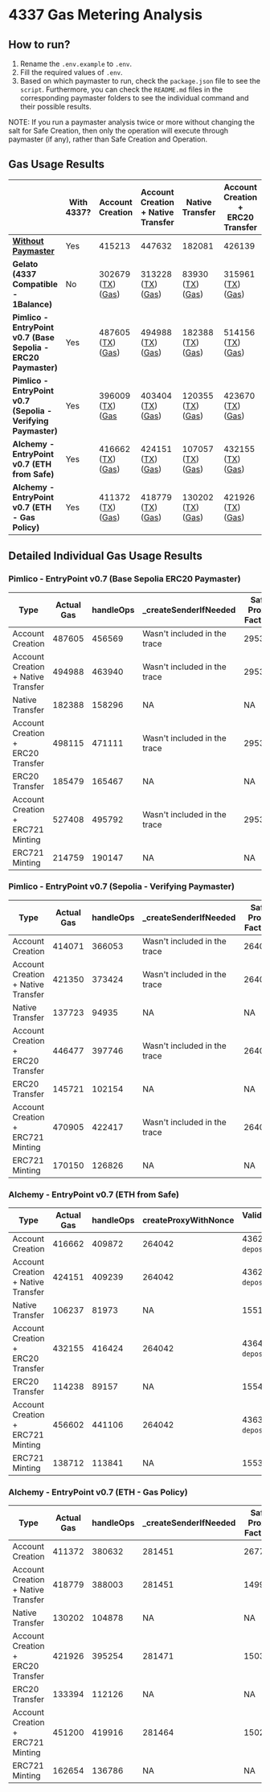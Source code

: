 # 4337 Gas Metering Analysis

## How to run?

1. Rename the `.env.example` to `.env`.
2. Fill the required values of `.env`.
3. Based on which paymaster to run, check the `package.json` file to see the `script`. Furthermore, you can check the `README.md` files in the corresponding paymaster folders to see the individual command and their possible results.

NOTE: If you run a paymaster analysis twice or more without changing the salt for Safe Creation, then only the operation will execute through paymaster (if any), rather than Safe Creation and Operation.

## Gas Usage Results

|                                                                  | **With 4337?** | **Account Creation**                                                                                                                                                                                                                                  | **Account Creation + Native Transfer**                                                                                                                                                                                                                | **Native Transfer**                                                                                                                                                                                                                                   | **Account Creation + ERC20 Transfer**                                                                                                                                                                                                                 | **ERC20 Transfer**                                                                                                                                                                                                                                    | **Account Creation + ERC721 Minting**                                                                                                                                                                                                                 | **ERC721 Minting**                                                                                                                                                                                                                                    |
| ---------------------------------------------------------------- | -------------- | ----------------------------------------------------------------------------------------------------------------------------------------------------------------------------------------------------------------------------------------------------- | ----------------------------------------------------------------------------------------------------------------------------------------------------------------------------------------------------------------------------------------------------- | ----------------------------------------------------------------------------------------------------------------------------------------------------------------------------------------------------------------------------------------------------- | ----------------------------------------------------------------------------------------------------------------------------------------------------------------------------------------------------------------------------------------------------- | ----------------------------------------------------------------------------------------------------------------------------------------------------------------------------------------------------------------------------------------------------- | ----------------------------------------------------------------------------------------------------------------------------------------------------------------------------------------------------------------------------------------------------- | ----------------------------------------------------------------------------------------------------------------------------------------------------------------------------------------------------------------------------------------------------- |
| **[Without Paymaster](../../modules/4337/test/gas/Gas.spec.ts)** | Yes            | 415213                                                                                                                                                                                                                                                | 447632                                                                                                                                                                                                                                                | 182081                                                                                                                                                                                                                                                | 426139                                                                                                                                                                                                                                                | 160575                                                                                                                                                                                                                                                | 467926                                                                                                                                                                                                                                                | 202374                                                                                                                                                                                                                                                |
| **Gelato (4337 Compatible - 1Balance)**                          | No             | 302679 ([TX](https://sepolia.basescan.org/tx/0x1b2f743dff63dfc6e01e18623cb8d692d4a1cf206008358fac3eaf8fd5957c91)) ([Gas](https://dashboard.tenderly.co/tx/base-sepolia/0x1b2f743dff63dfc6e01e18623cb8d692d4a1cf206008358fac3eaf8fd5957c91/gas-usage)) | 313228 ([TX](https://sepolia.basescan.org/tx/0xddbd655b8a11cf043c535c2d6dbe14aa82925d444a0d4bb5378670993ad1862c)) ([Gas](https://dashboard.tenderly.co/tx/base-sepolia/0xddbd655b8a11cf043c535c2d6dbe14aa82925d444a0d4bb5378670993ad1862c/gas-usage)) | 83930 ([TX](https://sepolia.basescan.org/tx/0x162b8817fe9cbbccb905c4b51cc25cbf2625afa1e5341087a4e79b9bb6834fc6)) ([Gas](https://dashboard.tenderly.co/tx/base-sepolia/0x162b8817fe9cbbccb905c4b51cc25cbf2625afa1e5341087a4e79b9bb6834fc6/gas-usage))  | 315961 ([TX](https://sepolia.basescan.org/tx/0x1043acb58c89667d26360f23532d6eee4ab927b20ba37035fb3ffb8cc71c224b)) ([Gas](https://dashboard.tenderly.co/tx/base-sepolia/0x1043acb58c89667d26360f23532d6eee4ab927b20ba37035fb3ffb8cc71c224b/gas-usage)) | 86852 ([TX](https://sepolia.basescan.org/tx/0x6c6ccadea5e54aa47b36c603132b315f1cf15e75e96c0376a7c76ae48f69a006)) ([Gas](https://dashboard.tenderly.co/tx/base-sepolia/0x6c6ccadea5e54aa47b36c603132b315f1cf15e75e96c0376a7c76ae48f69a006/gas-usage))  | 345284 ([TX](https://sepolia.basescan.org/tx/0xd49b482ff37f07f12fc1688a2af33b4451d63409fe547f9cf2e660422866da3e)) ([Gas](https://dashboard.tenderly.co/tx/base-sepolia/0xd49b482ff37f07f12fc1688a2af33b4451d63409fe547f9cf2e660422866da3e/gas-usage)) | 116159 ([TX](https://sepolia.basescan.org/tx/0x5814be99c937b6e7386f3526fe9f11fc1bf7a21180daf66ee2e44cc1e4d0da3d)) ([Gas](https://dashboard.tenderly.co/tx/base-sepolia/0x5814be99c937b6e7386f3526fe9f11fc1bf7a21180daf66ee2e44cc1e4d0da3d/gas-usage)) |
| **Pimlico - EntryPoint v0.7 (Base Sepolia - ERC20 Paymaster)**   | Yes            | 487605 ([TX](https://sepolia.basescan.org/tx/0xc44f5d2f26a71663f15f0c257bc557707179161578508c2c9a1095b53a69daa7)) ([Gas](https://dashboard.tenderly.co/tx/base-sepolia/0xc44f5d2f26a71663f15f0c257bc557707179161578508c2c9a1095b53a69daa7/gas-usage)) | 494988 ([TX](https://sepolia.basescan.org/tx/0xcbd6cbce4bb5ca257968fc583b401b66a6d4658ed75e5eabecc895db1305e647)) ([Gas](https://dashboard.tenderly.co/tx/base-sepolia/0xcbd6cbce4bb5ca257968fc583b401b66a6d4658ed75e5eabecc895db1305e647/gas-usage)) | 182388 ([TX](https://sepolia.basescan.org/tx/0xae8555a827966d28414a1110ac73ced970115a2e3c5a7400490b8fbc9dc42624)) ([Gas](https://dashboard.tenderly.co/tx/base-sepolia/0xae8555a827966d28414a1110ac73ced970115a2e3c5a7400490b8fbc9dc42624/gas-usage)) | 514156 ([TX](https://sepolia.basescan.org/tx/0x8302c8a2f381067855091c97d091bcfc566e4112a33e65b34fbfadb5c5318c66)) ([Gas](https://dashboard.tenderly.co/tx/base-sepolia/0x8302c8a2f381067855091c97d091bcfc566e4112a33e65b34fbfadb5c5318c66/gas-usage)) | 185479 ([TX](https://sepolia.basescan.org/tx/0xa1b9fc3edefc8cf824b37151d55aa0e7319ab8f8c3e2affd1aba4d19efba3a91)) ([Gas](https://dashboard.tenderly.co/tx/base-sepolia/0xa1b9fc3edefc8cf824b37151d55aa0e7319ab8f8c3e2affd1aba4d19efba3a91/gas-usage)) | 527408 ([TX](https://sepolia.basescan.org/tx/0xfca26170369c63b0c4c6abcb4bcb569376e180310a4f2c4b37dbf3b6de2a9fd5)) ([Gas](https://dashboard.tenderly.co/tx/base-sepolia/0xfca26170369c63b0c4c6abcb4bcb569376e180310a4f2c4b37dbf3b6de2a9fd5/gas-usage)) | 214759 ([TX](https://sepolia.basescan.org/tx/0xe5a0e1aa8f714e354730344b1110f0225993d6885d68d7b9c8e309da800190a1)) ([Gas](https://dashboard.tenderly.co/tx/base-sepolia/0xe5a0e1aa8f714e354730344b1110f0225993d6885d68d7b9c8e309da800190a1/gas-usage)) |
| **Pimlico - EntryPoint v0.7 (Sepolia - Verifying Paymaster)**    | Yes            | 396009 ([TX](https://sepolia.etherscan.io/tx/0x5a9119d67f76203ebfbdb641d7620d41242502cffa4a10b801a79a463ef60893)) ([Gas](https://dashboard.tenderly.co/tx/sepolia/0x5a9119d67f76203ebfbdb641d7620d41242502cffa4a10b801a79a463ef60893/gas-usage)       | 403404 ([TX](https://sepolia.etherscan.io/tx/0x9c92c03c6f6abee15c8b7857d1dfa0d3aec517b7d116ae6f8b1034e192667a75)) ([Gas](https://dashboard.tenderly.co/tx/sepolia/0x9c92c03c6f6abee15c8b7857d1dfa0d3aec517b7d116ae6f8b1034e192667a75/gas-usage))      | 120355 ([TX](https://sepolia.etherscan.io/tx/0xb01f64d8db284a6f05fa7083a242bb238f44a70e49a55d6046e99c2f9029dc3f)) ([Gas](https://dashboard.tenderly.co/tx/sepolia/0xb01f64d8db284a6f05fa7083a242bb238f44a70e49a55d6046e99c2f9029dc3f/gas-usage))      | 423670 ([TX](https://sepolia.etherscan.io/tx/0x2c23f209eb25208bb977fb81992dbc072201ab8d4d7dd2a2c527558c6d22a6b6)) ([Gas](https://dashboard.tenderly.co/tx/sepolia/0x2c23f209eb25208bb977fb81992dbc072201ab8d4d7dd2a2c527558c6d22a6b6/gas-usage))      | 123494 ([TX](https://sepolia.etherscan.io/tx/0x556a93d3481866744217adacc930c05544293053068ce3bba81d6af81b18d12e)) ([Gas](https://dashboard.tenderly.co/tx/sepolia/0x556a93d3481866744217adacc930c05544293053068ce3bba81d6af81b18d12e/gas-usage))      | 452929 ([TX](https://sepolia.etherscan.io/tx/0x45ee84ab39fed43d2d2399aaa3e9aa9ebe2a65691d80d4e169b0c6efd21ec3cb)) ([Gas](https://dashboard.tenderly.co/tx/sepolia/0x45ee84ab39fed43d2d2399aaa3e9aa9ebe2a65691d80d4e169b0c6efd21ec3cb/gas-usage))      | 152766 ([TX](https://sepolia.etherscan.io/tx/0x22b94bd700109d5d46b5f1da1414e5c582cc1bedc9418371d24e320bfc0d44eb)) ([Gas](https://dashboard.tenderly.co/tx/sepolia/0x22b94bd700109d5d46b5f1da1414e5c582cc1bedc9418371d24e320bfc0d44eb/gas-usage))      |
| **Alchemy - EntryPoint v0.7 (ETH from Safe)**                    | Yes            | 416662 ([TX](https://sepolia.etherscan.io/tx/0x2bb40b0b95fc3d05353999cc54914ef64a782bf293ce24d277692a1f1dfa6723)) ([Gas](https://dashboard.tenderly.co/tx/sepolia/0x2bb40b0b95fc3d05353999cc54914ef64a782bf293ce24d277692a1f1dfa6723/gas-usage))      | 424151 ([TX](https://sepolia.etherscan.io/tx/0x987d5135e1abe3549718a83864ef6c7836bc5fc6772511255d9b390590463cc1)) ([Gas](https://dashboard.tenderly.co/tx/sepolia/0x987d5135e1abe3549718a83864ef6c7836bc5fc6772511255d9b390590463cc1/gas-usage))      | 107057 ([TX](https://sepolia.etherscan.io/tx/0x19684108660cd6867d0da53e7e87676e2726294a81e848d83b36fcd13cfa2396)) ([Gas](https://dashboard.tenderly.co/tx/sepolia/0x19684108660cd6867d0da53e7e87676e2726294a81e848d83b36fcd13cfa2396/gas-usage))      | 432155 ([TX](https://sepolia.etherscan.io/tx/0xa969638360d89ea2c7252a6e1bd800b5d2f4d1f063be4de7fd74cadb67d82cdf)) ([Gas](https://dashboard.tenderly.co/tx/sepolia/0xa969638360d89ea2c7252a6e1bd800b5d2f4d1f063be4de7fd74cadb67d82cdf/gas-usage))      | 114238 ([TX](https://sepolia.etherscan.io/tx/0x635a84cf3badd0a47daeb47b4aea9c20dcf69f6056cea96bb4d227c8b4d42c54)) ([Gas](https://dashboard.tenderly.co/tx/sepolia/0x635a84cf3badd0a47daeb47b4aea9c20dcf69f6056cea96bb4d227c8b4d42c54/gas-usage))      | 456602 ([TX](https://sepolia.etherscan.io/tx/0x53f1b1f500fcae32f613af858790fa7d3dfbad594cec3ca492714179c1488cba)) ([Gas](https://dashboard.tenderly.co/tx/sepolia/0x53f1b1f500fcae32f613af858790fa7d3dfbad594cec3ca492714179c1488cba/gas-usage))      | 138712 ([TX](https://sepolia.etherscan.io/tx/0x7017308881f1e5aac88945f2d4b3c177fc9a65bbbdd70dae2cac51885b4b4621)) ([Gas](https://dashboard.tenderly.co/tx/sepolia/0x7017308881f1e5aac88945f2d4b3c177fc9a65bbbdd70dae2cac51885b4b4621/gas-usage))      |
| **Alchemy - EntryPoint v0.7 (ETH - Gas Policy)**                 | Yes            | 411372 ([TX](https://sepolia.etherscan.io/tx/0xcbb2c3c49b9d72d9ecf692308d69a8ad797ab5b1c6603f4fad989f966d692af1)) ([Gas](https://dashboard.tenderly.co/tx/sepolia/0xcbb2c3c49b9d72d9ecf692308d69a8ad797ab5b1c6603f4fad989f966d692af1/gas-usage))      | 418779 ([TX](https://sepolia.etherscan.io/tx/0x49fbedf833cfecf9db7de56c61d4227292723115520600dbc3711da5e6a85672)) ([Gas](https://dashboard.tenderly.co/tx/sepolia/0x49fbedf833cfecf9db7de56c61d4227292723115520600dbc3711da5e6a85672/gas-usage))      | 130202 ([TX](https://sepolia.etherscan.io/tx/0x35f1e5b04d988e4614a17609190b3e21b0a9892f78da9f400248cfb3b5afde9a)) ([Gas](https://dashboard.tenderly.co/tx/sepolia/0x35f1e5b04d988e4614a17609190b3e21b0a9892f78da9f400248cfb3b5afde9a/gas-usage))      | 421926 ([TX](https://sepolia.etherscan.io/tx/0x7dda913ae986d49c4322f414102ae374441a40adb4b33727e568ba140904d52a)) ([Gas](https://dashboard.tenderly.co/tx/sepolia/0x7dda913ae986d49c4322f414102ae374441a40adb4b33727e568ba140904d52a/gas-usage))      | 133394 ([TX](https://sepolia.etherscan.io/tx/0xe34902ebd5377cac04c47d142f6ca2de558df63a7e0c6541f704df651b7cfcb1)) ([Gas](https://dashboard.tenderly.co/tx/sepolia/0xe34902ebd5377cac04c47d142f6ca2de558df63a7e0c6541f704df651b7cfcb1/gas-usage))      | 451200 ([TX](https://sepolia.etherscan.io/tx/0xb1253508bc4ca5ce41222b15b0e7bf03b2273bcb09d93e1d6d6a5ea39b43ee84)) ([Gas](https://dashboard.tenderly.co/tx/sepolia/0xb1253508bc4ca5ce41222b15b0e7bf03b2273bcb09d93e1d6d6a5ea39b43ee84/gas-usage))      | 162654 ([TX](https://sepolia.etherscan.io/tx/0xd13fb70626a26aaa02e0389cd9347c1c0d8d8ed9ee794a61c5d3eea4b36e239a)) ([Gas](https://dashboard.tenderly.co/tx/sepolia/0xd13fb70626a26aaa02e0389cd9347c1c0d8d8ed9ee794a61c5d3eea4b36e239a/gas-usage))      |

## Detailed Individual Gas Usage Results

### Pimlico - EntryPoint v0.7 (Base Sepolia ERC20 Paymaster)

| Type                               | Actual Gas | handleOps | \_createSenderIfNeeded       | Safe Proxy Factory | ValidateUserOp (Safe) | \_executeUserOp | executeUserOp (Safe) | execTransactionFromModule |
| ---------------------------------- | ---------- | --------- | ---------------------------- | ------------------ | --------------------- | --------------- | -------------------- | ------------------------- |
| Account Creation                   | 487605     | 456569    | Wasn't included in the trace | 295395             | 11856                 | 24381           | 6424                 | 4411                      |
| Account Creation + Native Transfer | 494988     | 463940    | Wasn't included in the trace | 295395             | 11856                 | 31752           | 13795                | 11782                     |
| Native Transfer                    | 182388     | 158296    | NA                           | NA                 | 15536                 | 33798           | 15795                | 13782                     |
| Account Creation + ERC20 Transfer  | 498115     | 471111    | Wasn't included in the trace | 295395             | 11883                 | 38804           | 20784                | 18528                     |
| ERC20 Transfer                     | 185479     | 165467    | NA                           | NA                 | 15536                 | 40850           | 22784                | 20528                     |
| Account Creation + ERC721 Minting  | 527408     | 495792    | Wasn't included in the trace | 295395             | 11874                 | 63524           | 45525                | 43351                     |
| ERC721 Minting                     | 214759     | 190147    | NA                           | NA                 | 15554                 | 65570           | 47525                | 45351                     |

### Pimlico - EntryPoint v0.7 (Sepolia - Verifying Paymaster)

| Type                               | Actual Gas | handleOps | \_createSenderIfNeeded       | Safe Proxy Factory | ValidateUserOp (Safe) | \_executeUserOp | executeUserOp (Safe) | execTransactionFromModule |
| ---------------------------------- | ---------- | --------- | ---------------------------- | ------------------ | --------------------- | --------------- | -------------------- | ------------------------- |
| Account Creation                   | 414071     | 366053    | Wasn't included in the trace | 264042             | 11771                 | 14542           | 6424                 | 4411                      |
| Account Creation + Native Transfer | 421350     | 373424    | Wasn't included in the trace | 264042             | 11771                 | 21913           | 13795                | 11782                     |
| Native Transfer                    | 137723     | 94935     | NA                           | NA                 | 15572                 | 23930           | 15795                | 13782                     |
| Account Creation + ERC20 Transfer  | 446477     | 397746    | Wasn't included in the trace | 264042             | 11798                 | 46088           | 37906                | 35650                     |
| ERC20 Transfer                     | 145721     | 102154    | NA                           | NA                 | 15599                 | 31004           | 22806                | 20550                     |
| Account Creation + ERC721 Minting  | 470905     | 422417    | Wasn't included in the trace | 264042             | 11789                 | 70808           | 62647                | 60473                     |
| ERC721 Minting                     | 170150     | 126826    | NA                           | NA                 | 15590                 | 55724           | 47547                | 45373                     |

### Alchemy - EntryPoint v0.7 (ETH from Safe)

| Type                               | Actual Gas | handleOps | createProxyWithNonce | ValidateUserOp (Safe)          | \_executeUserOp | executeUserOp (Safe) | execTransactionFromModule |
| ---------------------------------- | ---------- | --------- | -------------------- | ------------------------------ | --------------- | -------------------- | ------------------------- |
| Account Creation                   | 416662     | 409872    | 264042               | 43620 (incl. `depositTo` call) | 34416           | 6424                 | 4411                      |
| Account Creation + Native Transfer | 424151     | 409239    | 264042               | 43620 (incl. `depositTo` call) | 41787           | 13795                | 11782                     |
| Native Transfer                    | 106237     | 81973     | NA                   | 15518                          | 23893           | 15795                | 13782                     |
| Account Creation + ERC20 Transfer  | 432155     | 416424    | 264042               | 43647 (incl. `depositTo` call) | 48862           | 20806                | 18550                     |
| ERC20 Transfer                     | 114238     | 89157     | NA                   | 15545                          | 30969           | 22806                | 20550                     |
| Account Creation + ERC721 Minting  | 456602     | 441106    | 264042               | 43638 (incl. `depositTo` call) | 73582           | 45547                | 43373                     |
| ERC721 Minting                     | 138712     | 113841    | NA                   | 15536                          | 55689           | 47547                | 45373                     |

### Alchemy - EntryPoint v0.7 (ETH - Gas Policy)

| Type                               | Actual Gas | handleOps | \_createSenderIfNeeded | Safe Proxy Factory | ValidateUserOp (Safe) | \_executeUserOp | executeUserOp (Safe) | execTransactionFromModule |
| ---------------------------------- | ---------- | --------- | ---------------------- | ------------------ | --------------------- | --------------- | -------------------- | ------------------------- |
| Account Creation                   | 411372     | 380632    | 281451                 | 267761             | 14992                 | 14932           | 7015                 | 4411                      |
| Account Creation + Native Transfer | 418779     | 388003    | 281451                 | 14992              | 22303                 | 14386           | 11782                |                           |
| Native Transfer                    | 130202     | 104878    | NA                     | NA                 | 15320                 | 24310           | 16386                | 15795                     |
| Account Creation + ERC20 Transfer  | 421926     | 395254    | 281471                 | 15038              | 29378                 | 21415           | 20806                | 18550                     |
| ERC20 Transfer                     | 133394     | 112126    | NA                     | NA                 | 20618                 | 31385           | 23415                | 20550                     |
| Account Creation + ERC721 Minting  | 451200     | 419916    | 281464                 | 15023              | 54097                 | 46150           |                      | 43373                     |
| ERC721 Minting                     | 162654     | 136786    | NA                     | NA                 | 20603                 | 56103           | 48150                | 45373                     |
